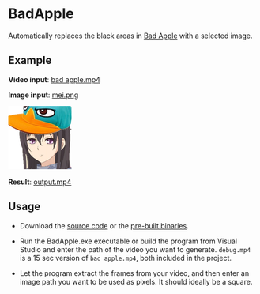 # BadApple

Automatically replaces the black areas in [Bad Apple](https://www.youtube.com/watch?v=FtutLA63Cp8) with a selected image.

## Example

**Video input**: [bad apple.mp4](https://github.com/LiterallyFabian/BadApple/blob/master/BadApple/data/bad%20apple.mp4)

**Image input**: [mei.png](https://github.com/LiterallyFabian/BadApple/blob/master/BadApple/data/mei.png)

![Mei](https://raw.githubusercontent.com/LiterallyFabian/BadApple/master/BadApple/data/mei.png)

**Result**: [output.mp4](https://youtu.be/ZmkqWF03Wl4)

## Usage

- Download the [source code](https://github.com/LiterallyFabian/BadApple/archive/refs/tags/1.0.zip) or the [pre-built binaries](https://github.com/LiterallyFabian/BadApple/releases). 

- Run the BadApple.exe executable or build the program from Visual Studio and enter the path of the video you want to generate. `debug.mp4` is a 15 sec version of `bad apple.mp4`, both included in the project.

- Let the program extract the frames from your video, and then enter an image path you want to be used as pixels. It should ideally be a square.
